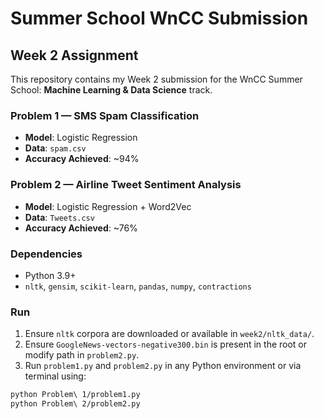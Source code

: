 # Summer School WnCC Submission

## Week 2 Assignment

This repository contains my Week 2 submission for the WnCC Summer School: **Machine Learning & Data Science** track.

###  Problem 1 — SMS Spam Classification
- **Model**: Logistic Regression
- **Data**: `spam.csv`
- **Accuracy Achieved**: ~94%

###  Problem 2 — Airline Tweet Sentiment Analysis
- **Model**: Logistic Regression + Word2Vec
- **Data**: `Tweets.csv`
- **Accuracy Achieved**: ~76%

### Dependencies
- Python 3.9+
- `nltk`, `gensim`, `scikit-learn`, `pandas`, `numpy`, `contractions`

### Run
1. Ensure `nltk` corpora are downloaded or available in `week2/nltk_data/`.
2. Ensure `GoogleNews-vectors-negative300.bin` is present in the root or modify path in `problem2.py`.
3. Run `problem1.py` and `problem2.py` in any Python environment or via terminal using:
```bash
python Problem\ 1/problem1.py
python Problem\ 2/problem2.py


